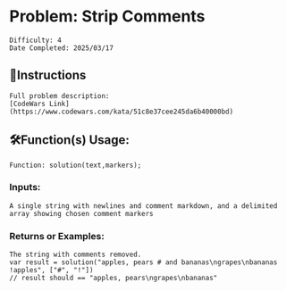 # Problem: Strip Comments
	Difficulty: 4
	Date Completed: 2025/03/17

## 📜Instructions
	Full problem description:
	[CodeWars Link](https://www.codewars.com/kata/51c8e37cee245da6b40000bd)

## 🛠Function(s) Usage:
	Function: solution(text,markers);

### Inputs:
	A single string with newlines and comment markdown, and a delimited array showing chosen comment markers

### Returns or Examples:
    The string with comments removed.
    var result = solution("apples, pears # and bananas\ngrapes\nbananas !apples", ["#", "!"])
    // result should == "apples, pears\ngrapes\nbananas"
